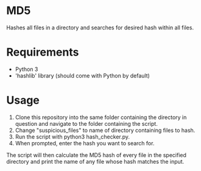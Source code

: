 # MD5
Hashes all files in a directory and searches for desired hash within all files.

# Requirements
* Python 3
* 'hashlib' library (should come with Python by default)

# Usage
1.  Clone this repository into the same folder containing the directory in question and navigate to the folder containing the script.
2.  Change "suspicious_files" to name of directory containing files to hash.
3.  Run the script with python3 hash_checker.py.
4.  When prompted, enter the hash you want to search for.

The script will then calculate the MD5 hash of every file in the specified directory and print the name of any file whose hash matches the input.

